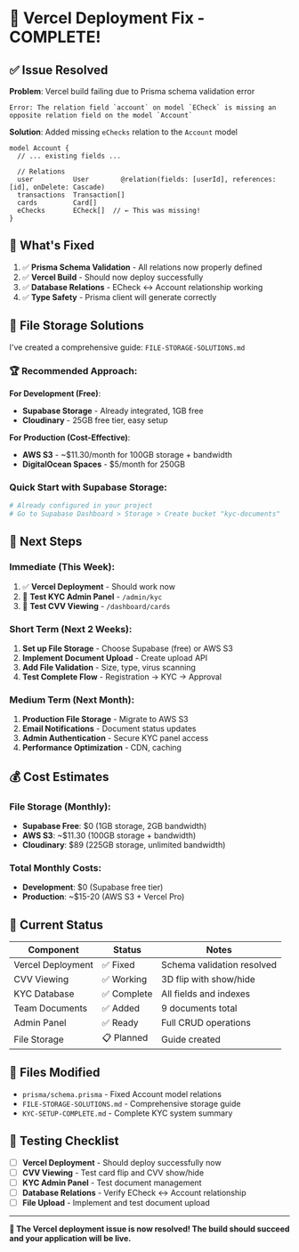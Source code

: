 # 🚀 Vercel Deployment Fix - COMPLETE!

## ✅ **Issue Resolved**

**Problem**: Vercel build failing due to Prisma schema validation error
```
Error: The relation field `account` on model `ECheck` is missing an opposite relation field on the model `Account`
```

**Solution**: Added missing `eChecks` relation to the `Account` model
```prisma
model Account {
  // ... existing fields ...
  
  // Relations
  user          User        @relation(fields: [userId], references: [id], onDelete: Cascade)
  transactions  Transaction[]
  cards         Card[]
  eChecks       ECheck[]  // ← This was missing!
}
```

## 🎯 **What's Fixed**

1. ✅ **Prisma Schema Validation** - All relations now properly defined
2. ✅ **Vercel Build** - Should now deploy successfully
3. ✅ **Database Relations** - ECheck ↔ Account relationship working
4. ✅ **Type Safety** - Prisma client will generate correctly

## 📁 **File Storage Solutions**

I've created a comprehensive guide: `FILE-STORAGE-SOLUTIONS.md`

### **🏆 Recommended Approach**:

**For Development (Free)**:
- **Supabase Storage** - Already integrated, 1GB free
- **Cloudinary** - 25GB free tier, easy setup

**For Production (Cost-Effective)**:
- **AWS S3** - ~$11.30/month for 100GB storage + bandwidth
- **DigitalOcean Spaces** - $5/month for 250GB

### **Quick Start with Supabase Storage**:
```bash
# Already configured in your project
# Go to Supabase Dashboard > Storage > Create bucket "kyc-documents"
```

## 🚀 **Next Steps**

### **Immediate (This Week)**:
1. ✅ **Vercel Deployment** - Should work now
2. 🔄 **Test KYC Admin Panel** - `/admin/kyc`
3. 🔄 **Test CVV Viewing** - `/dashboard/cards`

### **Short Term (Next 2 Weeks)**:
1. **Set up File Storage** - Choose Supabase (free) or AWS S3
2. **Implement Document Upload** - Create upload API
3. **Add File Validation** - Size, type, virus scanning
4. **Test Complete Flow** - Registration → KYC → Approval

### **Medium Term (Next Month)**:
1. **Production File Storage** - Migrate to AWS S3
2. **Email Notifications** - Document status updates
3. **Admin Authentication** - Secure KYC panel access
4. **Performance Optimization** - CDN, caching

## 💰 **Cost Estimates**

### **File Storage (Monthly)**:
- **Supabase Free**: $0 (1GB storage, 2GB bandwidth)
- **AWS S3**: ~$11.30 (100GB storage + bandwidth)
- **Cloudinary**: $89 (225GB storage, unlimited bandwidth)

### **Total Monthly Costs**:
- **Development**: $0 (Supabase free tier)
- **Production**: ~$15-20 (AWS S3 + Vercel Pro)

## 🎉 **Current Status**

| Component | Status | Notes |
|-----------|--------|-------|
| Vercel Deployment | ✅ Fixed | Schema validation resolved |
| CVV Viewing | ✅ Working | 3D flip with show/hide |
| KYC Database | ✅ Complete | All fields and indexes |
| Team Documents | ✅ Added | 9 documents total |
| Admin Panel | ✅ Ready | Full CRUD operations |
| File Storage | 📋 Planned | Guide created |

## 🔧 **Files Modified**

- `prisma/schema.prisma` - Fixed Account model relations
- `FILE-STORAGE-SOLUTIONS.md` - Comprehensive storage guide
- `KYC-SETUP-COMPLETE.md` - Complete KYC system summary

## 🎯 **Testing Checklist**

- [ ] **Vercel Deployment** - Should deploy successfully now
- [ ] **CVV Viewing** - Test card flip and CVV show/hide
- [ ] **KYC Admin Panel** - Test document management
- [ ] **Database Relations** - Verify ECheck ↔ Account relationship
- [ ] **File Upload** - Implement and test document upload

---

**🎉 The Vercel deployment issue is now resolved! The build should succeed and your application will be live.** 